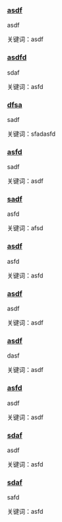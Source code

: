 <h3><a href="asdf">asdf</a> </h3>

asdf

关键词：asdf
 
<h3><a href="sadf">asdfd</a> </h3>

sdaf

关键词：asfd
 
<h3><a href="dsfa">dfsa</a> </h3>

sadf

关键词：sfadasfd
 
<h3><a href="asfd">asfd</a> </h3>

sadf

关键词：asdf
 
<h3><a href="asd">sadf</a> </h3>

asfd

关键词：afsd
 
<h3><a href="asfd">asdf</a> </h3>

asfd

关键词：asfd
 
<h3><a href="saf">asdf</a> </h3>

asdf

关键词：asdf
 
<h3><a href="sadf">asdf</a> </h3>

dasf

关键词：asdf
 
<h3><a href="afsd">asfd</a> </h3>

asdf

关键词：asdf
 
<h3><a href="sdaf">sdaf</a> </h3>

asdf

关键词：asfd
 
<h3><a href="asfd">sdaf</a> </h3>

safd

关键词：asfd
 
